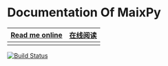 Documentation Of MaixPy
===========


|[Read me online](https://sipeed.github.io/MaixPy_DOC/en/)  | [在线阅读](https://sipeed.github.io/MaixPy_DOC/zh/) |
| ------------------------ | ----------- |
|  |  |

[![Build Status](https://travis-ci.org/sipeed/MaixPy_DOC.svg?branch=master)](https://travis-ci.org/sipeed/MaixPy_DOC)

